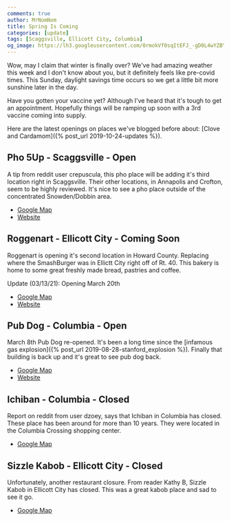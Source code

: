 ```yaml
---
comments: true
author: MrNomNom
title: Spring Is Coming
categories: [update]
tags: [Scaggsville, Ellicott City, Columbia]
og_image: https://lh3.googleusercontent.com/0rmokVf0sqItEFJ_-gD0L4wYZBYioPO8jzC_zco0jB5L0iSAPkmQZxLNSZkxahEOjH3cqZWgfv0XRt61uSEnUI7mILnwF6vw88pRkRiTPbZxHlO7jJCbnVzJbqF3LN0WIel2KuMGKQ=w400
---
```


Wow, may I claim that winter is finally over? We've had amazing weather this week and I don't know about you, but it definitely feels like pre-covid times. This Sunday, daylight savings time occurs so we get a little bit more sunshine later in the day. 

Have you gotten your vaccine yet? Although I've heard that it's tough to get an appointment. Hopefully things will be ramping up soon with a 3rd vaccine coming into supply.

Here are the latest openings on places we've blogged before about: [Clove and Cardamom]({% post_url 2019-10-24-updates %}).

<!--more-->

## Pho 5Up - Scaggsville - Open

A tip from reddit user crepuscula, this pho place will be adding it's third location right in Scaggsville. Their other locations, in Annapolis and Crofton, seem to be highly reviewed. It's nice to see a pho place outside of the concentrated Snowden/Dobbin area.

* [Google Map](https://g.page/pho-5up-fulton)
* [Website](https://pho5up.com/)

## Roggenart - Ellicott City - Coming Soon

Roggenart is opening it's second location in Howard County. Replacing where the SmashBurger was in Ellictt City right off of Rt. 40. This bakery is home to some great freshly made bread, pastries and coffee. 

Update (03/13/21): Opening March 20th

* [Google Map](https://goo.gl/maps/zPcG5hZUpg4X3zv8A)
* [Website](https://www.roggenart.com/)

## Pub Dog - Columbia - Open

March 8th Pub Dog re-opened. It's been a long time since the [infamous gas explosion]({% post_url 2019-08-28-stanford_explosion %}). Finally that building is back up and it's great to see pub dog back.

* [Google Map](https://g.page/pubdogcol)
* [Website](https://pubdog.com/)

## Ichiban - Columbia - Closed

Report on reddit from user dzoey, says that Ichiban in Columbia has closed. These place has been around for more than 10 years. They were located in the Columbia Crossing shopping center.

* [Google Map](https://goo.gl/maps/HvJvjqhSEG3ViqjQA)

## Sizzle Kabob - Ellicott City - Closed

Unfortunately, another restaurant closure. From reader Kathy B, Sizzle Kabob in Ellicott City has closed. This was a great kabob place and sad to see it go.

* [Google Map](https://goo.gl/maps/b2Sx688Zt3TEo4zG8)
